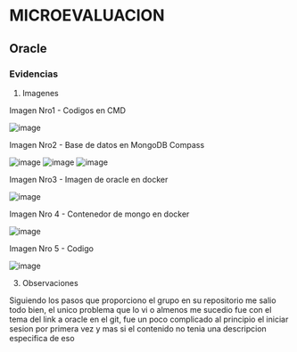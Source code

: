 # MICROEVALUACION
  ## Oracle

### Evidencias
1. Imagenes

Imagen Nro1 - Codigos en CMD

![image](https://github.com/user-attachments/assets/28b3db16-5ab7-4c33-b85f-8da95e9c080d)


Imagen Nro2 - Base de datos en MongoDB Compass

![image](https://github.com/user-attachments/assets/c2a7d13c-1efb-42a5-8403-b0b9d7453976)
![image](https://github.com/user-attachments/assets/4fbb17fa-2175-40c2-a778-ac161b2f7910)
![image](https://github.com/user-attachments/assets/e7a12d62-68fd-4bf4-8b3f-e4879a68ae93)

Imagen Nro3 - Imagen de oracle en docker

![image](https://github.com/user-attachments/assets/23171d3b-e6f3-4454-9427-1f900a0e8df2)

Imagen Nro 4 - Contenedor de mongo en docker

![image](https://github.com/user-attachments/assets/7cf7f514-9731-4cb6-8adb-f630e38e862e)

Imagen Nro 5 - Codigo

![image](https://github.com/user-attachments/assets/1df4a8be-d308-4563-88bd-10d701b88ee0)

3. Observaciones
   
Siguiendo los pasos que proporciono el grupo en su repositorio me salio todo bien, el unico problema que lo vi o almenos me sucedio fue con el tema del link a oracle en el git, fue un poco complicado al principio el iniciar sesion por primera vez y mas si el contenido no tenia una descripcion especifica de eso
